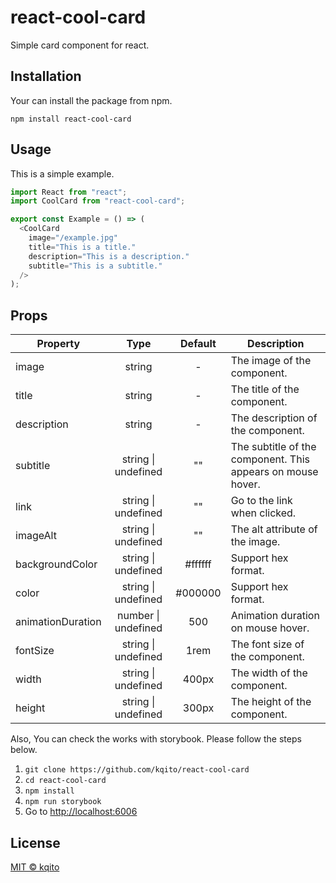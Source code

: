 # react-cool-card

Simple card component for react.

## Installation
Your can install the package from npm.
```
npm install react-cool-card
```

## Usage
This is a simple example.

```javascript
import React from "react";
import CoolCard from "react-cool-card";

export const Example = () => (
  <CoolCard
    image="/example.jpg"
    title="This is a title."
    description="This is a description."
    subtitle="This is a subtitle."
  />
);
```

## Props
| Property | Type | Default | Description |
|-|:-:|:-:|-|
|image|string|-|The image of the component.
|title|string|-|The title of the component.
|description|string|-|The description of the component.
|subtitle|string \| undefined|""|The subtitle of the component. This appears on mouse hover.
|link|string \| undefined|""|Go to the link when clicked.
|imageAlt|string \| undefined|""|The alt attribute of the image.
|backgroundColor|string \| undefined|#ffffff|Support hex format.
|color|string \| undefined|#000000|Support hex format.
|animationDuration|number \| undefined|500|Animation duration on mouse hover.
|fontSize|string \| undefined|1rem|The font size of the component.
|width|string \| undefined|400px|The width of the component.
|height|string \| undefined|300px|The height of the component.

Also, You can check the works with storybook. Please follow the steps below.
1. ```git clone https://github.com/kqito/react-cool-card```
1. ```cd react-cool-card```
1. ```npm install```
1. ```npm run storybook```
1. Go to [http://localhost:6006](http://localhost:6006/)

## License
[MIT © kqito](./LICENSE)
